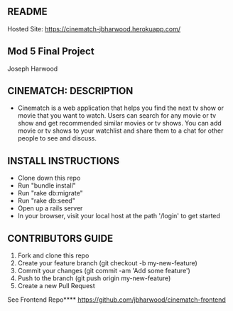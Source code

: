 ## README

Hosted Site: https://cinematch-jbharwood.herokuapp.com/

## Mod 5 Final Project
Joseph Harwood

## CINEMATCH: DESCRIPTION
- Cinematch is a web application that helps you find the next tv show or movie that you want to watch. Users can search for any movie or tv show and get recommended similar movies or tv shows. You can add movie or tv shows to your watchlist and share them to a chat for other people to see and discuss.

## INSTALL INSTRUCTIONS
- Clone down this repo
- Run "bundle install"
- Run "rake db:migrate"
- Run "rake db:seed"
- Open up a rails server
- In your browser, visit your local host at the path '/login' to get started

## CONTRIBUTORS GUIDE
1. Fork and clone this repo
2. Create your feature branch (git checkout -b my-new-feature)
3. Commit your changes (git commit -am 'Add some feature')
4. Push to the branch (git push origin my-new-feature)
5. Create a new Pull Request

See Frontend Repo**** https://github.com/jbharwood/cinematch-frontend
